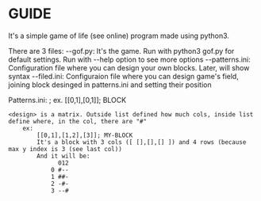 # GUIDE

It's a simple game of life (see online) program made using python3.

There are 3 files:
    --gof.py: It's the game. Run with python3 gof.py for default settings. Run with --help option to see more options
    --patterns.ini: Configuration file where you can design your own blocks. Later, will show syntax
    --filed.ini: Configuraion file where you can design game's field, joining block desinged in patterns.ini and setting their position
    
Patterns.ini:
    <design>; <name>
    ex. [[0,1],[0,1]]; BLOCK
    
    <design> is a matrix. Outside list defined how much cols, inside list define where, in the col, there are "#"
        ex: 
            [[0,1],[1,2],[3]]; MY-BLOCK
            It's a block with 3 cols ([ [],[],[] ]) and 4 rows (because max y index is 3 (see last col))
            And it will be:
                  012
                0 #--
                1 ##-
                2 -#-
                3 --#
